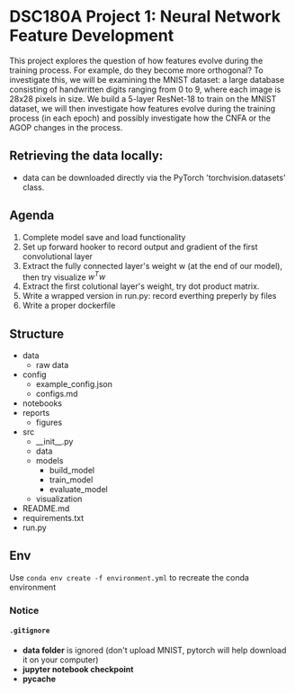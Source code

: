 # DSC180A Project 1: Neural Network Feature Development

This project explores the question of how features evolve during the training process. For example, do they become more orthogonal? To investigate this, we will be examining the MNIST dataset: a large database consisting of handwritten digits ranging from 0 to 9, where each image is 28x28 pixels in size. We build a 5-layer ResNet-18 to train on the MNIST dataset, we will then investigate how features evolve during the training process (in each epoch) and possibly investigate how the CNFA or the AGOP changes in the process.

## Retrieving the data locally: 
- data can be downloaded directly via the PyTorch 'torchvision.datasets' class.

## Agenda
1. Complete model save and load functionality
2. Set up forward hooker to record output and gradient of the first convolutional layer
3. Extract the fully connected layer's weight w (at the end of our model), then try visualize $w^T w$ 
4. Extract the first colutional layer's weight, try dot product matrix.
5. Write a wrapped version in run.py: record everthing preperly by files
6. Write a proper dockerfile


## Structure
- data
  - raw data
- config
  - example_config.json
  - configs.md
- notebooks
- reports
  - figures
- src
  - \_\_init\_\_.py
  - data
  - models
    - build_model
    - train_model
    - evaluate_model
  - visualization
- README.md
- requirements.txt
- run.py

## Env
Use `conda env create -f environment.yml` to recreate the conda environment

### Notice
#### `.gitignore`
- **data folder** is ignored (don't upload MNIST, pytorch will help download it on your computer)
- **jupyter notebook checkpoint**
- **__pycache__**

